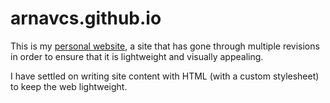 # arnavcs.github.io

This is my [personal website](https://arnavcs.github.io), a site that has gone through multiple revisions in order to ensure that it is lightweight and visually appealing.

I have settled on writing site content with HTML (with a custom stylesheet) to keep the web lightweight.

